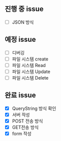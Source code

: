 ## 진행 중 issue
- [ ] JSON 방식

## 예정 issue
- [ ] 디버깅
- [ ] 파일 시스템 create
- [ ] 파일 시스템 Read
- [ ] 파일 시스템 Update
- [ ] 파일 시스템 Delete

## 완료 issue
- [X] QueryString 방식 확인
- [X] 서버 작성
- [X] POST 전송 방식
- [X] GET전송 방식
- [X] form 작성
